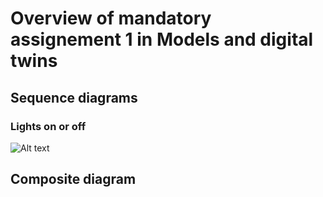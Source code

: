 # Overview of mandatory assignement 1 in Models and digital twins

## Sequence diagrams

### Lights on or off

<img title="Termostate when light goes of or on" alt="Alt text" src="/Bilder/Sequence_diagram_light_sensor_no_current_time_tracking.PNG">

## Composite diagram
